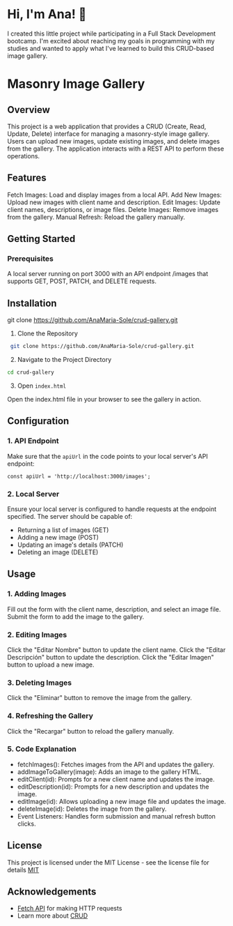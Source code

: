 
# Hi, I'm Ana! 👋

I created this little project while participating in a Full Stack Development bootcamp. I'm excited about reaching my goals in programming with my studies and wanted to apply what I've learned to build this CRUD-based image gallery.
# Masonry Image Gallery

## Overview

This project is a web application that provides a CRUD (Create, Read, Update, Delete) interface for managing a masonry-style image gallery. Users can upload new images, update existing images, and delete images from the gallery. The application interacts with a REST API to perform these operations.

## Features
Fetch Images: Load and display images from a local API.
Add New Images: Upload new images with client name and description.
Edit Images: Update client names, descriptions, or image files.
Delete Images: Remove images from the gallery.
Manual Refresh: Reload the gallery manually.
## Getting Started
### Prerequisites
A local server running on port 3000 with an API endpoint /images that supports GET, POST, PATCH, and DELETE requests.


## Installation


git clone https://github.com/AnaMaria-Sole/crud-gallery.git

1. Clone the Repository
```bash
 git clone https://github.com/AnaMaria-Sole/crud-gallery.git

```
2. Navigate to the Project Directory
```bash
cd crud-gallery

```
3. Open `index.html`

Open the index.html file in your browser to see the gallery in action.

## Configuration
### 1. API Endpoint

Make sure that the `apiUrl` in the code points to your local server's API endpoint:
```
const apiUrl = 'http://localhost:3000/images';
```
### 2. Local Server

Ensure your local server is configured to handle requests at the endpoint specified. The server should be capable of:

- Returning a list of images (GET)
- Adding a new image (POST)
- Updating an image's details (PATCH)
- Deleting an image (DELETE)

## Usage
### 1. Adding Images

Fill out the form with the client name, description, and select an image file.
Submit the form to add the image to the gallery.
### 2. Editing Images

Click the "Editar Nombre" button to update the client name.
Click the "Editar Descripción" button to update the description.
Click the "Editar Imagen" button to upload a new image.
### 3. Deleting Images

Click the "Eliminar" button to remove the image from the gallery.
### 4. Refreshing the Gallery

Click the "Recargar" button to reload the gallery manually.
### 5. Code Explanation
- fetchImages(): Fetches images from the API and updates the gallery.
- addImageToGallery(image): Adds an image to the gallery HTML.
- editClient(id): Prompts for a new client name and updates the image.
- editDescription(id): Prompts for a new description and updates the image.
- editImage(id): Allows uploading a new image file and updates the image.
- deleteImage(id): Deletes the image from the gallery.
- Event Listeners: Handles form submission and manual refresh button clicks.




    
## License

This project is licensed under the MIT License - see the license file for details
[MIT](https://choosealicense.com/licenses/mit/)
## Acknowledgements

 - [Fetch API](https://developer.mozilla.org/en-US/docs/Web/API/Fetch_API) for making HTTP requests
 - Learn more about [CRUD](https://developer.mozilla.org/en-US/docs/Glossary/CRUD) 
